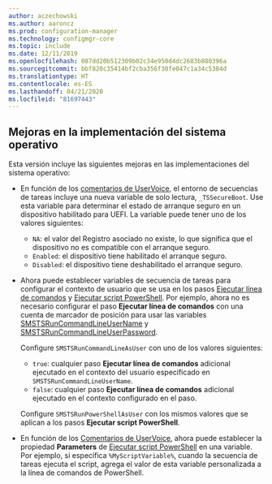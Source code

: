 ```yaml
---
author: aczechowski
ms.author: aaroncz
ms.prod: configuration-manager
ms.technology: configmgr-core
ms.topic: include
ms.date: 12/11/2019
ms.openlocfilehash: 087dd20b512309b02c34e950d4dc2683b880396a
ms.sourcegitcommit: bbf820c35414bf2cba356f30fe047c1a34c5384d
ms.translationtype: HT
ms.contentlocale: es-ES
ms.lasthandoff: 04/21/2020
ms.locfileid: "81697443"
---
```

## <a name="improvements-to-os-deployment"></a><a name="bkmk_osd"></a> Mejoras en la implementación del sistema operativo

Esta versión incluye las siguientes mejoras en las implementaciones del sistema operativo:

- En función de los [comentarios de UserVoice](https://configurationmanager.uservoice.com/forums/300492-ideas/suggestions/19416577-create-an-osd-variable-for-secure-boot-smstssec), el entorno de secuencias de tareas incluye una nueva variable de solo lectura, `_TSSecureBoot`.<!--5842295--> Use esta variable para determinar el estado de arranque seguro en un dispositivo habilitado para UEFI. La variable puede tener uno de los valores siguientes:

  - `NA`: el valor del Registro asociado no existe, lo que significa que el dispositivo no es compatible con el arranque seguro.
  - `Enabled`: el dispositivo tiene habilitado el arranque seguro.
  - `Disabled`: el dispositivo tiene deshabilitado el arranque seguro.

- Ahora puede establecer variables de secuencia de tareas para configurar el contexto de usuario que se usa en los pasos [Ejecutar línea de comandos](../../../../../osd/understand/task-sequence-steps.md#BKMK_RunCommandLine) y [Ejecutar script PowerShell](../../../../../osd/understand/task-sequence-steps.md#BKMK_RunPowerShellScript).<!-- 5573175 --> Por ejemplo, ahora no es necesario configurar el paso **Ejecutar línea de comandos** con una cuenta de marcador de posición para usar las variables [SMSTSRunCommandLineUserName](../../../../../osd/understand/task-sequence-variables.md#SMSTSRunCommandLineUserName) y [SMSTSRunCommandLineUserPassword](../../../../../osd/understand/task-sequence-variables.md#SMSTSRunCommandLineUserPassword).

  Configure `SMSTSRunCommandLineAsUser` con uno de los valores siguientes:

  - `true`: cualquier paso **Ejecutar línea de comandos** adicional ejecutado en el contexto del usuario especificado en `SMSTSRunCommandLineUserName`.
  - `false`: cualquier paso **Ejecutar línea de comandos** adicional ejecutado en el contexto configurado en el paso.

  Configure `SMSTSRunPowerShellAsUser` con los mismos valores que se aplican a los pasos **Ejecutar script PowerShell**.

- En función de los [Comentarios de UserVoice](https://configurationmanager.uservoice.com/forums/300492-ideas/suggestions/38377201-pass-a-task-sequence-variable-to-powershell-script), ahora puede establecer la propiedad **Parameters** de [Ejecutar script PowerShell](../../../../../osd/understand/task-sequence-steps.md#BKMK_RunPowerShellScript) en una variable.<!-- 5690481 --> Por ejemplo, si especifica `%MyScriptVariable%`, cuando la secuencia de tareas ejecuta el script, agrega el valor de esta variable personalizada a la línea de comandos de PowerShell.
